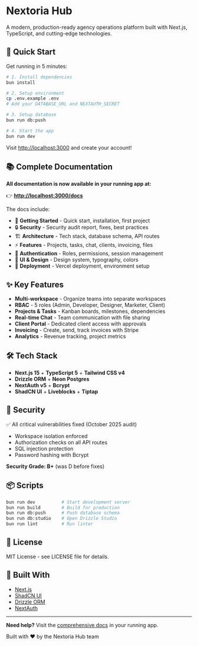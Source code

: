 # Nextoria Hub

A modern, production-ready agency operations platform built with Next.js, TypeScript, and cutting-edge technologies.

## 🚀 Quick Start

Get running in 5 minutes:

```bash
# 1. Install dependencies
bun install

# 2. Setup environment
cp .env.example .env
# Add your DATABASE_URL and NEXTAUTH_SECRET

# 3. Setup database
bun run db:push

# 4. Start the app
bun run dev
```

Visit [http://localhost:3000](http://localhost:3000) and create your account!

## 📚 Complete Documentation

**All documentation is now available in your running app at:**

👉 **[http://localhost:3000/docs](http://localhost:3000/docs)**

The docs include:

- 📖 **Getting Started** - Quick start, installation, first project
- 🔒 **Security** - Security audit report, fixes, best practices
- 🏗️ **Architecture** - Tech stack, database schema, API routes
- ⚡ **Features** - Projects, tasks, chat, clients, invoicing, files
- 🔐 **Authentication** - Roles, permissions, session management
- 🎨 **UI & Design** - Design system, typography, colors
- 🚀 **Deployment** - Vercel deployment, environment setup

## ✨ Key Features

- **Multi-workspace** - Organize teams into separate workspaces
- **RBAC** - 5 roles (Admin, Developer, Designer, Marketer, Client)
- **Projects & Tasks** - Kanban boards, milestones, dependencies
- **Real-time Chat** - Team communication with file sharing
- **Client Portal** - Dedicated client access with approvals
- **Invoicing** - Create, send, track invoices with Stripe
- **Analytics** - Revenue tracking, project metrics

## 🛠️ Tech Stack

- **Next.js 15** + **TypeScript 5** + **Tailwind CSS v4**
- **Drizzle ORM** + **Neon Postgres**
- **NextAuth v5** + **Bcrypt**
- **ShadCN UI** + **Liveblocks** + **Tiptap**

## 🔐 Security

✅ All critical vulnerabilities fixed (October 2025 audit)

- Workspace isolation enforced
- Authorization checks on all API routes
- SQL injection protection
- Password hashing with Bcrypt

**Security Grade: B+** (was D before fixes)

## 📦 Scripts

```bash
bun run dev          # Start development server
bun run build        # Build for production
bun run db:push      # Push database schema
bun run db:studio    # Open Drizzle Studio
bun run lint         # Run linter
```

## 📄 License

MIT License - see LICENSE file for details.

## 🙏 Built With

- [Next.js](https://nextjs.org/)
- [ShadCN UI](https://ui.shadcn.com/)
- [Drizzle ORM](https://orm.drizzle.team/)
- [NextAuth](https://next-auth.js.org/)

---

**Need help?** Visit the [comprehensive docs](http://localhost:3000/docs) in your running app.

Built with ❤️ by the Nextoria Hub team
